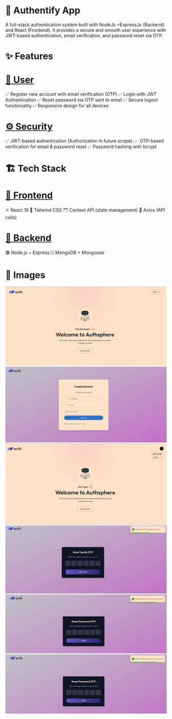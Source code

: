 # <b>🔐 Authentify App</b>

A full-stack authentication system built with NodeJs +ExpressJs (Backend) and React (Frontend). It provides a secure and smooth user experience with JWT-based authentication, email verification, and password reset via OTP.

# <b>✨ Features</b>

# <u>👤 User</u>

✅ Register new account with email verification (OTP)
✅ Login with JWT Authentication
✅ Reset password via OTP sent to email
✅ Secure logout functionality
✅ Responsive design for all devices

# <u>⚙️ Security</u>

✅ JWT-based authentication (Authorization in future scope).
✅ OTP-based verification for email & password reset
✅ Password hashing with bcrypt

# <b>🏗️ Tech Stack</b>

# <u>🔹 Frontend</u>

⚛️ React 19
🎨 Tailwind CSS
🗂️ Context API (state management)
🔗 Axios (API calls)

# <u>🔹 Backend</u>

🟢 Node.js + Express
🗄️ MongoDB + Mongoose


# <b> 🔹 Images</b>

![alt text](image.png)
![alt text](image-1.png)
![alt text](image-2.png)
![alt text](image-3.png)
![alt text](image-4.png)
![alt text](image-5.png)